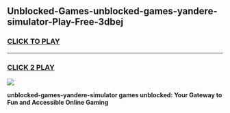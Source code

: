 
## Unblocked-Games-unblocked-games-yandere-simulator-Play-Free-3dbej
<h3>
<a href="https://premium76.site?title=unblocked-games-yandere-simulator&ref=18A1">CLICK TO PLAY</a></h3>
<hr>

<h3>
<a href="https://premium76.site?title=unblocked-games-yandere-simulator&ref=18A1">CLICK 2 PLAY</a>
  
</h3>

<a href="https://premium76.site?title=unblocked-games-yandere-simulator&ref=18A1"><img src="https://clearcache.store/games.png"></a>


**unblocked-games-yandere-simulator games unblocked: Your Gateway to Fun and Accessible Online Gaming**
